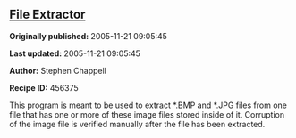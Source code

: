 ## [File Extractor](https://code.activestate.com/recipes/456375-file-extractor)

**Originally published:** 2005-11-21 09:05:45

**Last updated:** 2005-11-21 09:05:45

**Author:** Stephen Chappell

**Recipe ID:** 456375

This program is meant to be used to extract *.BMP and *.JPG files from one file that has one or more of these image files stored inside of it. Corruption of the image file is verified manually after the file has been extracted.
